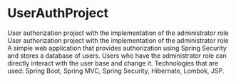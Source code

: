 # UserAuthProject
User authorization project with the implementation of the administrator role
User authorization project with the implementation of the administrator role
A simple web application that provides authorization using Spring Security and stores a database of users. 
Users who have the administrator role can directly interact with the user base and change it.
Technologies that are used: Spring Boot, Spring MVC, Spring Security, Hibernate, Lombok, JSP.

